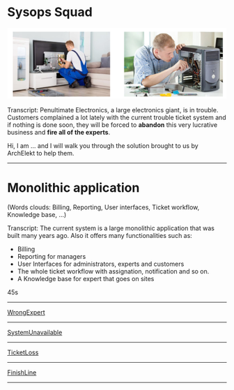 # Sysops Squad

![](../Problem%20Background/resources/context.png)

Transcript:
Penultimate Electronics, a large electronics giant, is in trouble. Customers complained a lot lately with the current trouble ticket system and if nothing is done soon, they will be forced to **abandon** this very lucrative business and **fire all of the experts**.

Hi, I am ... and I will walk you through the solution brought to us by ArchElekt to help them.

---

# Monolithic application

(Words clouds: Billing, Reporting, User interfaces, Ticket workflow, Knowledge base, ...)
    
Transcript:
The current system is a large monolithic application that was built many years ago. Also it offers many functionalities such as:
- Billing
- Reporting for managers
- User Interfaces for administrators, experts and customers
- The whole ticket workflow with assignation, notification and so on.
- A Knowledge base for expert that goes on sites

45s

---

[WrongExpert](./WrongExpert_short.md)

---

[SystemUnavailable](./SystemUnavalaible.md)

---

[TicketLoss](./TicketLoss.md)

---

[FinishLine](./FinishLine.md)

---